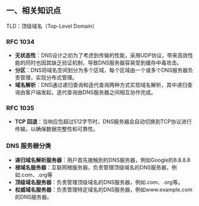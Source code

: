 ## 一、相关知识点

TLD：顶级域名（Top-Level Domain）

### RFC 1034

- **无状态性**：DNS设计之初为了考虑到传输的性能，采用UDP协议，带来高效性能的同时也因其缺乏验证机制，导致DNS服务器容易受到缓存中毒攻击。
- **分区**：DNS将域名空间划分为多个区域，每个区域由一个或多个DNS服务器负责管理，实现分布式管理。
- **域名解析**：DNS通过递归查询和迭代查询两种方式实现域名解析，其中递归查询由客户端发起，迭代查询由DNS服务器之间相互协作完成。

### RFC 1035

- **TCP 回退**：当响应包超过512字节时，DNS服务器会自动切换到TCP协议进行传输，以确保数据完整性和可靠性。

### DNS 服务器分类

- **递归域名解析服务器**：用户首先接触到的DNS服务器，例如Google的8.8.8.8
- **根域名服务器**：互联网根服务器，负责管理顶级域名的DNS服务器，例如.com、.org等
- **顶级域名服务器**：负责管理顶级域名的DNS服务器，例如.com、.org等。
- **权威域名服务器**：负责管理特定域名的DNS服务器，例如www.example.com的DNS服务器。
